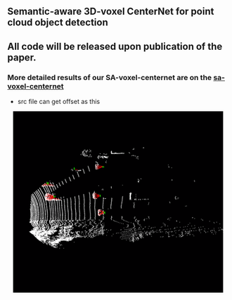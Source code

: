 ## Semantic-aware 3D-voxel CenterNet for point cloud object detection
## All code will be released upon publication of the paper.
### More detailed results of our SA-voxel-centernet are on the [sa-voxel-centernet](http://www.cvlibs.net/datasets/kitti/eval_object_detail.php?&result=6832bef733b8ae207539e5dbb9d186f572ab8959)

* src file can get offset as this
<p align="center">
  <img src="img/example2.png" width="95%">
</p>
